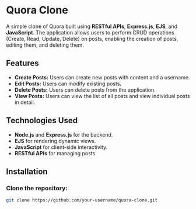 # Quora Clone

A simple clone of Quora built using **RESTful APIs**, **Express.js**, **EJS**, and **JavaScript**. The application allows users to perform CRUD operations (Create, Read, Update, Delete) on posts, enabling the creation of posts, editing them, and deleting them.

## Features

- **Create Posts:** Users can create new posts with content and a username.
- **Edit Posts:** Users can modify existing posts.
- **Delete Posts:** Users can delete posts from the application.
- **View Posts:** Users can view the list of all posts and view individual posts in detail.

## Technologies Used

- **Node.js** and **Express.js** for the backend.
- **EJS** for rendering dynamic views.
- **JavaScript** for client-side interactivity.
- **RESTful APIs** for managing posts.

## Installation

### Clone the repository:

```bash
git clone https://github.com/your-username/quora-clone.git
